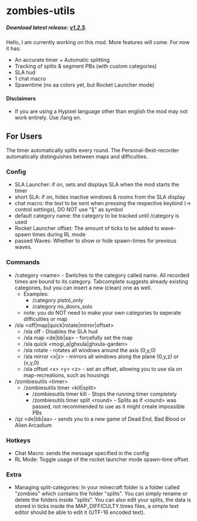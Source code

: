 # zombies-utils
##### Download latest release: [v1.2.5](https://github.com/Stachelbeere1248/zombies-utils/releases/tag/v1.2.5).
Hello, I am currently working on this mod. More features will come. For now it has:
- An accurate timer + Automatic splitting
- Tracking of splits & segment PBs (with custom categories)
- SLA hud
- 1 chat macro
- Spawntime (no aa colors yet, but Rocket Launcher mode)
#### Disclaimers
- If you are using a Hypixel language other than english the mod may not work entirely. Use /lang en.
## For Users
The timer automatically splits every round. The Personal-Best-recorder automatically distinguishes between maps and difficulties.
### Config
- SLA Launcher: if on, sets and displays SLA when the mod starts the timer
- short SLA: if on, hides inactive windows & rooms from the SLA display
- chat macro: the text to be sent when pressing the respective keybind (-> control settings), DO NOT use "§" as symbol
- default category name: the category to be tracked until /category is used
- Rocket Launcher offset: The amount of ticks to be added to wave-spawn times during RL mode
- passed Waves: Whether to show or hide spawn-times for previous waves.
### Commands
- /category \<name> - Switches to the category called name. All recorded times are bound to its category. Tabcomplete suggests already existing categories, but you can insert a new (clean) one as well.
  - Examples:
    - /category pistol_only
    - /category no_doors_solo
  - note: you do NOT need to make your own categories to seperate difficulties or map
- /sla \<off|map|quick|rotate|mirror|offset>
  - /sla off - Disables the SLA hud
  - /sla map \<de|bb|aa> - forcefully set the map
  - /sla quick \<mogi_a|ghxula|ghxula-garden>
  - /sla rotate - rotates all windows around the axis (0,y,0)
  - /sla mirror \<x|z> - mirrors all windows along the plane (0,y,z) or (x,y,0)
  - /sla offset \<x> \<y> \<z> - set an offset, allowing you to use sla on map-recreations, such as housings
- /zombiesutils \<timer>
  - /zombiesutils timer \<kill|split>
    - /zombiesutils timer kill - Stops the running timer completely
    - /zombiesutils timer split \<round> - Splits as if \<round> was passed, not recommended to use as it might create impossible PBs
- /qz \<de|bb|aa> - sends you to a new game of Dead End, Bad Blood or Alien Arcadium
### Hotkeys
- Chat Macro: sends the message specified in the config
- RL Mode: Toggle usage of the rocket launcher mode spawn-time offset.
### Extra
- Managing split-categories: In your minecraft folder is a folder called "zombies" which contains the folder "splits". You can simply rename or delete the folders inside "splits". You can also edit your splits, the data is stored in ticks inside the MAP_DIFFICULTY.times files, a simple text editor should be able to edit it (UTF-16 encoded text).
